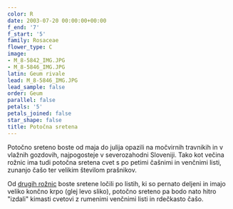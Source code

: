 ```yaml
---
color: R
date: 2003-07-20 00:00:00+00:00
f_end: '7'
f_start: '5'
family: Rosaceae
flower_type: C
image:
- M_8-5842_IMG.JPG
- M_8-5846_IMG.JPG
latin: Geum rivale
lead: M_8-5846_IMG.JPG
lead_sample: false
order: Geum
parallel: false
petals: '5'
petals_joined: false
star_shape: false
title: Potočna sretena
---
```

Potočno sreteno boste od maja do julija opazili na močvirnih travnikih in v vlažnih gozdovih, najpogosteje v severozahodni Sloveniji. Tako kot večina rožnic ima tudi potočna sretena cvet s po petimi čašnimi in venčnimi listi, zunanjo čašo ter velikim številom prašnikov.

Od [drugih rožnic](../family/rosaceae/) boste sretene ločili po listih, ki so pernato deljeni in imajo veliko končno krpo (glej levo sliko), potočno sreteno pa bodo nato hitro "izdali" kimasti cvetovi z rumenimi venčnimi listi in rdečkasto čašo.
